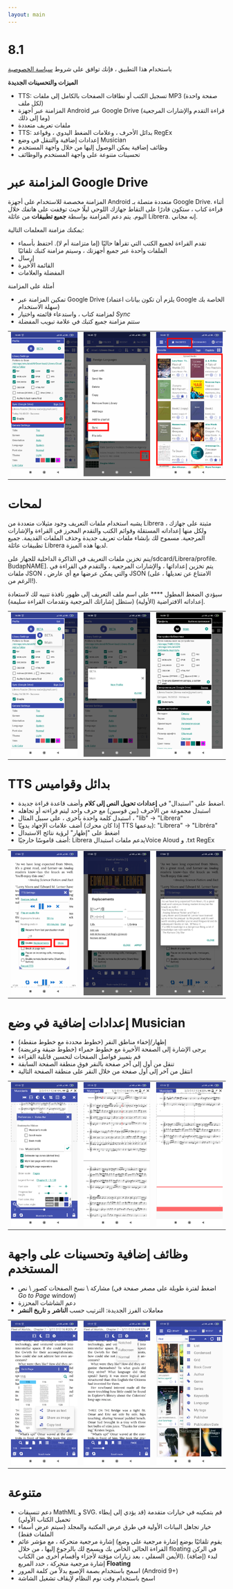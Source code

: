 ```yaml
---
layout: main
---
```


# 8.1

باستخدام هذا التطبيق ، فإنك توافق على شروط [سياسة الخصوصية](/wiki/PrivacyPolicy/ar)

**الميزات والتحسينات الجديدة**

* TTS: تسجيل الكتب أو نطاقات الصفحات بالكامل إلى ملفات MP3 (صفحة واحدة لكل ملف)
* المزامنة عبر أجهزة Android عبر Google Drive (قراءة التقدم والإشارات المرجعية وما إلى ذلك)
* ملفات تعريف متعددة
* TTS: بدائل الأحرف ، وعلامات الضغط اليدوي ، وقواعد RegEx
* إعدادات إضافية والتنقل في وضع Musician
* وظائف إضافية يمكن الوصول إليها من خلال واجهة المستخدم
* تحسينات متنوعة على واجهة المستخدم والوظائف

# المزامنة عبر Google Drive

المزامنة مخصصة للاستخدام على أجهزة Android متعددة متصلة بـ Google Drive. أثناء قراءة كتاب ، ستكون قادرًا على التقاط جهازك اللوحي ليلًا حيث توقفت على هاتفك خلال اليوم. يتم دعم المزامنة بواسطة **جميع تطبيقات** من عائلة Librera. إنه مجاني.

يمكنك مزامنة المعلمات التالية:

* تقدم القراءة لجميع الكتب التي تقرأها حاليًا (إما متزامنة أم لا). احتفظ بأسماء الملفات واحدة عبر جميع أجهزتك ، وسيتم مزامنة كتبك تلقائيًا
* إرسال
* القائمة الأخيرة
* المفضلة والعلامات

أمثلة على المزامنة

* تمكين المزامنة عبر Google Drive (يلزم أن تكون بيانات اعتماد Google الخاصة بك سهلة الاستخدام)
* لمزامنة كتاب ، واستدعاء قائمته واختيار _Sync_
* ستتم مزامنة جميع كتبك في علامة تبويب المفضلة

||||
|-|-|-|
|![](1.png)|![](3.png)|![](2.png)|
 
 
# لمحات

يشبه استخدام ملفات التعريف وجود مثيلات متعددة من Librera مثبتة على جهازك ، ولكل منها إعداداته المستقلة وقوائم الكتب والتقدم المحرز في القراءة والإشارات المرجعية. مسموح لك بإنشاء ملفات تعريف جديدة وحذف الملفات القديمة. جميع تطبيقات عائلة Librera لديها هذه الميزة.

يتم تخزين ملفات التعريف في الذاكرة الداخلية للجهاز على/sdcard/Librera/profile. BudapNAME]. يتم تخزين إعداداتها ، والإشارات المرجعية ، والتقدم في القراءة في ملفات JSON ، والتي يمكن عرضها مع أي عارض JSON (الامتناع عن تعديلها ، على الرغم من!).

سيؤدي الضغط المطول **** على اسم ملف التعريف إلى ظهور نافذة تنبيه لك لاستعادة إعداداته الافتراضية (الأولية) (ستظل إشاراتك المرجعية وتقدمات القراءة سليمة).

||||
|-|-|-|
|![](4.png)|![](5.png)|![](6.png)|

# TTS بدائل وقواميس

* اضغط على &quot;استبدال&quot; في **إعدادات تحويل النص إلى كلام** وأضف قاعدة قراءة جديدة.
* استبدل مجموعة من الأحرف (بين قوسين) مع حرف واحد ليتم قراءته أو تجاهله
* استبدل كلمة واحدة بأخرى ، على سبيل المثال ، &quot;lib&quot; -&gt; &quot;Librera&quot;
* أضف علامات الإجهاد يدويًا (إذا كان محرك TTS يدعمها): &quot;Librera&quot; -&gt; &quot;Libréra&quot;
* اضغط على &quot;إظهار&quot; لرؤية نتائج الاستبدال
* أضف قاموسًا خارجيًا: Librera يدعم ملفات استبدالVoice Aloud و .txt RegEx

||||
|-|-|-|
|![](7.png)|![](8.png)|![](9.png)|

# إعدادات إضافية في وضع Musician

* إظهار/إخفاء مناطق النقر (خطوط محددة مع خطوط منقطة)
* يرجى الإشارة إلى الصفحة الأخيرة مع خطوط حمراء (خطوط ضيقة وعريضة)
* قم بتمييز فواصل الصفحات لتحسين قابلية القراءة
* تنقل من أول إلى آخر صفحة بالنقر فوق منطقة الصفحة السابقة
* انتقل من آخر إلى أول صفحة من خلال النقر على منطقة الصفحة التالية

||||
|-|-|-|
|![](10.png)|![](11.png)|![](12.png)|

# وظائف إضافية وتحسينات على واجهة المستخدم

* مشاركة \ نسخ الصفحات كصور \ نص (اضغط لفترة طويلة على مصغر صفحة في _Go to Page_ window)
* دعم الشاشات المحززة
* معاملات الفرز الجديدة: الترتيب حسب **الناشر** و **تاريخ النشر**

||||
|-|-|-|
|![](13.png)|![](14.png)|![](15.png)|

# متنوعة

* دعم تنسيقات MathML و SVG. قم بتمكينه في خيارات متقدمة (قد يؤدي إلى إبطاء تحميل الكتاب الأولي)
* خيار تجاهل البيانات الأولية في طرق عرض المكتبة والمجلد (سيتم عرض أسماء الملفات فقط)
* إشارة مرجعية متحركة ، مع مؤشر عائم (يقوم تلقائيًا بوضع إشارة مرجعية على وضع القراءة الحالي الخاص بك ويسمح لك بالرجوع إليها ، من خلال floating في الركن الأيمن السفلي ، بعد زيارات مؤقتة لأجزاء وأقسام أخرى من الكتاب). لبدء (إضافة) إشارة مرجعية متحركة ، حدد المربع **Floating**
* اسمح باستخدام بصمة الإصبع بدلاً من كلمة المرور (Android 9+)
* اسمح باستخدام وقت نوم النظام لإيقاف تشغيل الشاشة


